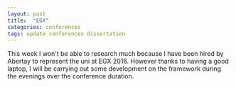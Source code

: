 ```yaml
---
layout: post
title:  "EGX"
categories: conferences 
tags: update conferences dissertation
---
```

This week I won't be able to research much because I have been hired by
Abertay to represent the uni at EGX 2016.
However thanks to having a good laptop, I will be carrying out some
development on the framework during the evenings over the conference
duration.
